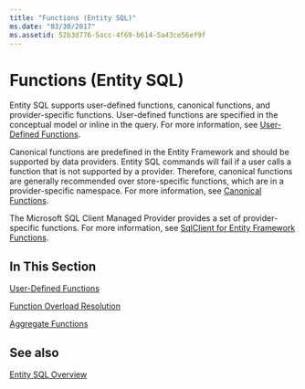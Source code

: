 ```yaml
---
title: "Functions (Entity SQL)"
ms.date: "03/30/2017"
ms.assetid: 52b3d776-5acc-4f69-b614-5a43ce56ef9f
---
```

# Functions (Entity SQL)
Entity SQL supports user-defined functions, canonical functions, and provider-specific functions. User-defined functions are specified in the conceptual model or inline in the query. For more information, see [User-Defined Functions](../../../../../../docs/framework/data/adonet/ef/language-reference/user-defined-functions-entity-sql.md).  
  
 Canonical functions are predefined in the Entity Framework and should be supported by data providers. Entity SQL commands will fail if a user calls a function that is not supported by a provider. Therefore, canonical functions are generally recommended over store-specific functions, which are in a provider-specific namespace. For more information, see [Canonical Functions](../../../../../../docs/framework/data/adonet/ef/language-reference/canonical-functions.md).  
  
 The Microsoft SQL Client Managed Provider provides a set of provider-specific functions. For more information, see [SqlClient for Entity Framework Functions](../../../../../../docs/framework/data/adonet/ef/sqlclient-for-ef-functions.md).  
  
## In This Section  
 [User-Defined Functions](../../../../../../docs/framework/data/adonet/ef/language-reference/user-defined-functions-entity-sql.md)  
  
 [Function Overload Resolution](../../../../../../docs/framework/data/adonet/ef/language-reference/function-overload-resolution-entity-sql.md)  
  
 [Aggregate Functions](../../../../../../docs/framework/data/adonet/ef/aggregate-functions-sqlclient-for-entity-framework.md)  
  
## See also
 [Entity SQL Overview](../../../../../../docs/framework/data/adonet/ef/language-reference/entity-sql-overview.md)
